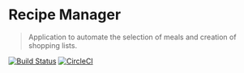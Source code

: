 # Recipe Manager
> Application to automate the selection of meals and creation of shopping lists.

[![Build Status](https://travis-ci.com/chdsbd/recipe-manager.svg?token=RpbnAbzh5KU1RpNsaMUz&branch=master)](https://travis-ci.com/chdsbd/recipe-manager)
[![CircleCI](https://circleci.com/gh/chdsbd/recipe-manager.svg?style=svg&circle-token=6a3a7cfa1b08a293ddfe600500830b75347f0957)](https://circleci.com/gh/chdsbd/recipe-manager)

